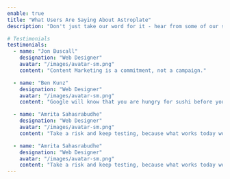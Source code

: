 ```yaml
---
enable: true
title: "What Users Are Saying About Astroplate"
description: "Don't just take our word for it - hear from some of our satisfied users!  Check out some of our testimonials below to see what others are saying about Astroplate."

# Testimonials
testimonials:
  - name: "Jon Buscall"
    designation: "Web Designer"
    avatar: "/images/avatar-sm.png"
    content: "Content Marketing is a commitment, not a campaign."

  - name: "Ben Kunz"
    designation: "Web Designer"
    avatar: "/images/avatar-sm.png"
    content: "Google will know that you are hungry for sushi before you do."

  - name: "Amrita Sahasrabudhe"
    designation: "Web Designer"
    avatar: "/images/avatar-sm.png"
    content: "Take a risk and keep testing, because what works today won’t work tomorrow, but what worked yesterday may work again."

  - name: "Amrita Sahasrabudhe"
    designation: "Web Designer"
    avatar: "/images/avatar-sm.png"
    content: "Take a risk and keep testing, because what works today won’t work tomorrow, but what worked yesterday may work again."
---
```

